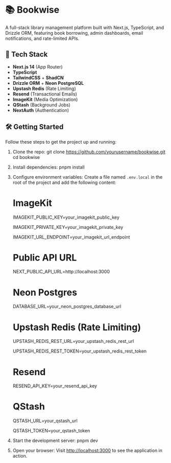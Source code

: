 # 📚 Bookwise

A full-stack library management platform built with Next.js, TypeScript, and Drizzle ORM, featuring book borrowing, admin dashboards, email notifications, and rate-limited APIs.

## 🚀 Tech Stack

- **Next.js 14** (App Router)
- **TypeScript**
- **TailwindCSS** + **ShadCN**
- **Drizzle ORM** + **Neon PostgreSQL**
- **Upstash Redis** (Rate Limiting)
- **Resend** (Transactional Emails)
- **ImageKit** (Media Optimization)
- **QStash** (Background Jobs)
- **NextAuth** (Authentication)

## 🛠️ Getting Started

Follow these steps to get the project up and running:

1. Clone the repo:
   git clone https://github.com/yourusername/bookwise.git
   cd bookwise

2. Install dependencies:
   pnpm install

3. Configure environment variables:
   Create a file named `.env.local` in the root of the project and add the following content:

   # ImageKit

   IMAGEKIT_PUBLIC_KEY=your_imagekit_public_key

   IMAGEKIT_PRIVATE_KEY=your_imagekit_private_key

   IMAGEKIT_URL_ENDPOINT=your_imagekit_url_endpoint

   # Public API URL

   NEXT_PUBLIC_API_URL=http://localhost:3000

   # Neon Postgres

   DATABASE_URL=your_neon_postgres_database_url

   # Upstash Redis (Rate Limiting)

   UPSTASH_REDIS_REST_URL=your_upstash_redis_rest_url

   UPSTASH_REDIS_REST_TOKEN=your_upstash_redis_rest_token

   # Resend

   RESEND_API_KEY=your_resend_api_key

   # QStash

   QSTASH_URL=your_qstash_url

   QSTASH_TOKEN=your_qstash_token

4. Start the development server:
   pnpm dev

5. Open your browser:
   Visit [http://localhost:3000](http://localhost:3000) to see the application in action.
